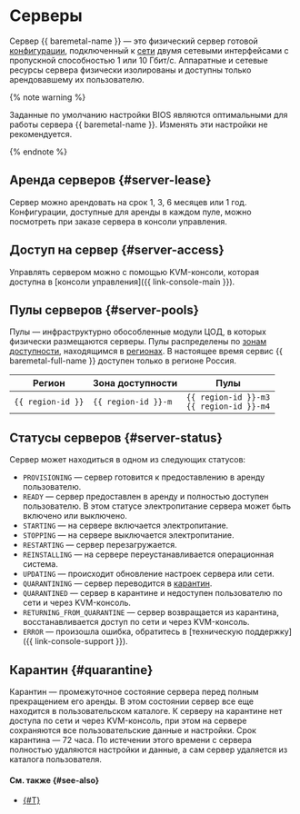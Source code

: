 # Серверы

Сервер {{ baremetal-name }} — это физический сервер готовой [конфигурации](./server-configurations.md), подключенный к [сети](./network.md) двумя сетевыми интерфейсами с пропускной способностью 1 или 10 Гбит/с. Аппаратные и сетевые ресурсы сервера физически изолированы и доступны только арендовавшему их пользователю.

{% note warning %}

Заданные по умолчанию настройки BIOS являются оптимальными для работы сервера {{ baremetal-name }}. Изменять эти настройки не рекомендуется.

{% endnote %}

## Аренда серверов {#server-lease}

Сервер можно арендовать на срок 1, 3, 6 месяцев или 1 год. Конфигурации, доступные для аренды в каждом пуле, можно посмотреть при заказе сервера в консоли управления. 

## Доступ на сервер {#server-access}

Управлять сервером можно с помощью KVM-консоли, которая доступна в [консоли управления]({{ link-console-main }}).

## Пулы серверов {#server-pools}

Пулы — инфраструктурно обособленные модули ЦОД, в которых физически размещаются серверы. Пулы распределены по [зонам доступности](../../overview/concepts/geo-scope.md), находящимся в [регионах](../../overview/concepts/region.md). В настоящее время сервис {{ baremetal-full-name }} доступен только в регионе Россия.

| Регион        | Зона доступности | Пулы                               |
|---------------|------------------|------------------------------------|
| `{{ region-id }}` | `{{ region-id }}-m`  | `{{ region-id }}-m3`<br>`{{ region-id }}-m4` |

## Статусы серверов {#server-status}

Сервер может находиться в одном из следующих статусов:

* `PROVISIONING` — сервер готовится к предоставлению в аренду пользователю.
* `READY` — сервер предоставлен в аренду и полностью доступен пользователю. В этом статусе электропитание сервера может быть включено или выключено.
* `STARTING` — на сервере включается электропитание.
* `STOPPING` — на сервере выключается электропитание.
* `RESTARTING` — сервер перезагружается.
* `REINSTALLING` — на сервере переустанавливается операционная система.
* `UPDATING` — происходит обновление настроек сервера или сети.
* `QUARANTINING` — сервер переводится в [карантин](#quarantine).
* `QUARANTINED` — сервер в карантине и недоступен пользователю по сети и через KVM-консоль.
* `RETURNING_FROM_QUARANTINE` — сервер возвращается из карантина, восстанавливается доступ по сети и через KVM-консоль.
* `ERROR` — произошла ошибка, обратитесь в [техническую поддержку]({{ link-console-support }}).

## Карантин {#quarantine}

Карантин — промежуточное состояние сервера перед полным прекращением его аренды. В этом состоянии сервер все еще находится в пользовательском каталоге. К серверу на карантине нет доступа по сети и через KVM-консоль, при этом на сервере сохраняются все пользовательские данные и настройки. Срок карантина — 72 часа. По истечении этого времени c сервера полностью удаляются настройки и данные, а сам сервер удаляется из каталога пользователя.

#### См. также {#see-also}

* [{#T}](../../backup/tutorials/backup-baremetal.md)
